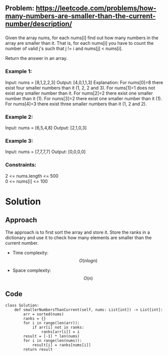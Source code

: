## Problem: https://leetcode.com/problems/how-many-numbers-are-smaller-than-the-current-number/description/
### 
Given the array nums, for each nums[i] find out how many numbers in the array are smaller than it. That is, for each nums[i] you have to count the number of valid j's such that j != i and nums[j] < nums[i].

Return the answer in an array.
 
### Example 1:
Input: nums = [8,1,2,2,3]
Output: [4,0,1,1,3]
Explanation: 
For nums[0]=8 there exist four smaller numbers than it (1, 2, 2 and 3). 
For nums[1]=1 does not exist any smaller number than it.
For nums[2]=2 there exist one smaller number than it (1). 
For nums[3]=2 there exist one smaller number than it (1). 
For nums[4]=3 there exist three smaller numbers than it (1, 2 and 2).

### Example 2:
Input: nums = [6,5,4,8]
Output: [2,1,0,3]

### Example 3:
Input: nums = [7,7,7,7]
Output: [0,0,0,0]

### Constraints:
2 <= nums.length <= 500 \
0 <= nums[i] <= 100

# Solution
## Approach
The approach is to first sort the array and store it. Store the ranks in a dictionary and use it to check how many elements are smaller than the current number.

- Time complexity:
$$O(nlogn)$$

- Space complexity:
$$O(n)$$

## Code
```python3 []
class Solution:
    def smallerNumbersThanCurrent(self, nums: List[int]) -> List[int]:
        arr = sorted(nums)
        ranks = {}
        for i in range(len(arr)):
            if arr[i] not in ranks:
                ranks[arr[i]] = i
        result = [-1] * len(nums)
        for i in range(len(nums)):
            result[i] = ranks[nums[i]]
        return result
```

